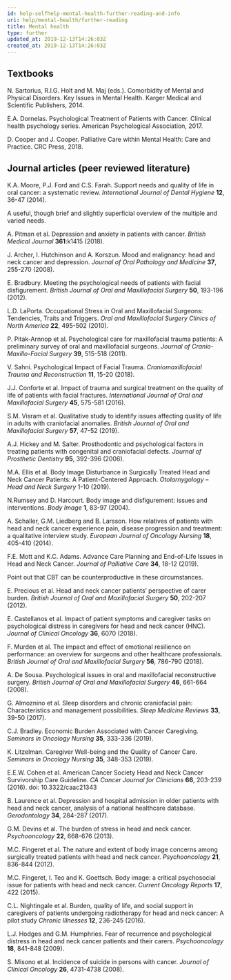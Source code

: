 ```yaml
---
id: help-selfhelp-mental-health-further-reading-and-info
uri: help/mental-health/further-reading
title: Mental health
type: further
updated_at: 2019-12-13T14:26:03Z
created_at: 2019-12-13T14:26:03Z
---
```


<h2>Textbooks</h2>
<p>N. Sartorius, R.I.G. Holt and M. Maj (eds.). Comorbidity
    of Mental and Physical Disorders. Key Issues in Mental
    Health. Karger Medical and Scientific Publishers, 2014.
</p>
<p>E.A. Dornelas. Psychological Treatment of Patients with
    Cancer. Clinical health psychology series. American
    Psychological Association, 2017.</p>
<p>D. Cooper and J. Cooper. Palliative Care within Mental
    Health: Care and Practice. CRC Press, 2018.</p>
<h2>Journal articles (peer reviewed literature)</h2>
<p>K.A. Moore, P.J. Ford and C.S. Farah. Support needs and
    quality of life in oral cancer: a systematic review.
    <i>International Journal of Dental Hygiene</i>
    <strong>12</strong>, 36-47 (2014).</p>
<aside>
    <p>A useful, though brief and slightly superficial
        overview of the multiple and varied needs.</p>
</aside>
<p>A. Pitman et al. Depression and anxiety in patients with
    cancer. <i>British Medical Journal</i>
    <strong>361</strong>:k1415 (2018).</p>
<p>J. Archer, I. Hutchinson and A. Korszun. Mood and
    malignancy: head and neck cancer and depression.
    <i>Journal of Oral Pathology and Medicine</i>
    <strong>37</strong>, 255-270 (2008).</p>
<p>E. Bradbury. Meeting the psychological needs of patients
    with facial disfigurement. <i>British Journal of Oral
        and Maxillofacial Surgery</i> <strong>50</strong>,
    193-196 (2012).</p>
<p>L.D. LaPorta. Occupational Stress in Oral and
    Maxillofacial Surgeons: Tendencies, Traits and Triggers.
    <i>Oral and Maxillofacial Surgery Clinics of North
        America</i> <strong>22</strong>, 495-502 (2010).</p>
<p>P. Pitak-Arnnop et al. Psychological care for
    maxillofacial trauma patients: A preliminary survey of
    oral and maxillofacial surgeons. <i>Journal of
        Cranio-Maxillo-Facial Surgery</i>
    <strong>39</strong>, 515-518 (2011).</p>
<p>V. Sahni. Psychological Impact of Facial Trauma.
    <i>Craniomaxillofacial Trauma and Reconstruction</i>
    <strong>11</strong>, 15-20 (2018).</p>
<p>J.J. Conforte et al. Impact of trauma and surgical
    treatment on the quality of life of patients with facial
    fractures. <i>International Journal of Oral and
        Maxillofacial Surgery</i> <strong>45</strong>,
    575-581 (2016).</p>
<p>S.M. Visram et al. Qualitative study to identify issues
    affecting quality of life in adults with craniofacial
    anomalies. <i>British Journal of Oral and Maxillofacial
        Surgery</i> <strong>57</strong>, 47-52 (2019).</p>
<p>A.J. Hickey and M. Salter. Prosthodontic and
    psychological factors in treating patients with
    congenital and craniofacial defects. <i>Journal of
        Prosthetic Dentistry</i> <strong>95</strong>,
    392-396 (2006).</p>
<p>M.A. Ellis et al. Body Image Disturbance in Surgically
    Treated Head and Neck Cancer Patients: A
    Patient-Centered Approach. <i>Otolarnygology – Head and
        Neck Surgery</i> 1-10 (2019).</p>
<p>N.Rumsey and D. Harcourt. Body image and disfigurement:
    issues and interventions. <i>Body Image</i>
    <strong>1</strong>, 83-97 (2004).</p>
<p>A. Schaller, G.M. Liedberg and B. Larsson. How relatives
    of patients with head and neck cancer experience pain,
    disease progression and treatment: a qualitative
    interview study. <i>European Journal of Oncology
        Nursing</i> <strong>18</strong>, 405-410 (2014).</p>
<p>F.E. Mott and K.C. Adams. Advance Care Planning and
    End-of-Life Issues in Head and Neck Cancer. <i>Journal
        of Palliative Care</i> <strong>34</strong>, 18-12
    (2019).</p>
<aside>
    <p>Point out that CBT can be counterproductive in these
        circumstances.</p>
</aside>
<p>E. Precious et al. Head and neck cancer patients’
    perspective of carer burden. <i>British Journal of Oral
        and Maxillofacial Surgery</i> <strong>50</strong>,
    202-207 (2012).</p>
<p>E. Castellanos et al. Impact of patient symptoms and
    caregiver tasks on psychological distress in caregivers
    for head and neck cancer (HNC). <i>Journal of Clinical
        Oncology</i> <strong>36</strong>, 6070 (2018).</p>
<p>F. Murden et al. The impact and effect of emotional
    resilience on performance: an overview for surgeons and
    other healthcare professionals. <i>British Journal of
        Oral and Maxillofacial Surgery</i>
    <strong>56</strong>, 786-790 (2018).</p>
<p>A. De Sousa. Psychological issues in oral and
    maxillofacial reconstructive surgery. <i>British Journal
        of Oral and Maxillofacial Surgery</i>
    <strong>46</strong>, 661-664 (2008).</p>
<p>G. Almoznino et al. Sleep disorders and chronic
    craniofacial pain: Characteristics and management
    possibilities. <i>Sleep Medicine Reviews</i>
    <strong>33</strong>, 39-50 (2017).</p>
<p>C.J. Bradley. Economic Burden Associated with Cancer
    Caregiving. <i>Seminars in Oncology Nursing</i>
    <strong>35</strong>, 333-336 (2019).</p>
<p>K. Litzelman. Caregiver Well-being and the Quality of
    Cancer Care. <i>Seminars in Oncology Nursing</i>
    <strong>35</strong>, 348-353 (2019).</p>
<p>E.E.W. Cohen et al. American Cancer Society Head and Neck
    Cancer Survivorship Care Guideline. <i>CA Cancer Journal
        for Clinicians</i> <strong>66</strong>, 203-239
    (2016). doi: 10.3322/caac21343</p>
<p>B. Laurence et al. Depression and hospital admission in
    older patients with head and neck cancer, analysis of a
    national healthcare database. <i>Gerodontology</i>
    <strong>34</strong>, 284-287 (2017).</p>
<p>G.M. Devins et al. The burden of stress in head and neck
    cancer. <i>Psychooncology</i> <strong>22</strong>,
    668-676 (2013).</p>
<p>M.C. Fingeret et al. The nature and extent of body image
    concerns among surgically treated patients with head and
    neck cancer. <i>Psychooncology</i> <strong>21</strong>,
    836-844 (2012).</p>
<p>M.C. Fingeret, I. Teo and K. Goettsch. Body image: a
    critical psychosocial issue for patients with head and
    neck cancer. <i>Current Oncology Reports</i>
    <strong>17</strong>, 422 (2015).</p>
<p>C.L. Nightingale et al. Burden, quality of life, and
    social support in caregivers of patients undergoing
    radiotherapy for head and neck cancer: A pilot study
    <i>Chronic Illnesses</i> <strong>12</strong>, 236-245
    (2016).</p>
<p>L.J. Hodges and G.M. Humphries. Fear of recurrence and
    psychological distress in head and neck cancer patients
    and their carers. <i>Psychooncology</i>
    <strong>18</strong>, 841-848 (2009).</p>
<p>S. Misono et al. Incidence of suicide in persons with
    cancer. <i>Journal of Clinical Oncology</i>
    <strong>26</strong>, 4731-4738 (2008).</p>
